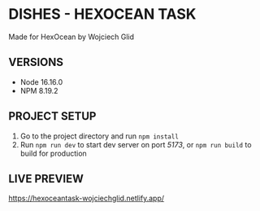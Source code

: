 # DISHES - HEXOCEAN TASK

Made for HexOcean by Wojciech Glid  

## VERSIONS

- Node 16.16.0  
- NPM 8.19.2

## PROJECT SETUP

1. Go to the project directory and run `npm install`
2. Run `npm run dev` to start dev server on port *5173*, or `npm run build` to build for production

## LIVE PREVIEW

https://hexoceantask-wojciechglid.netlify.app/
